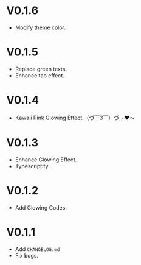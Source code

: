 # V0.1.6
- Modify theme color.

# V0.1.5
- Replace green texts. 
- Enhance tab effect.

# V0.1.4
- Kawaii Pink Glowing Effect.（づ￣3￣）づ╭❤～

# V0.1.3
- Enhance Glowing Effect.
- Typescriptify.

# V0.1.2
- Add Glowing Codes.

# V0.1.1
- Add `CHANGELOG.md`
- Fix bugs.